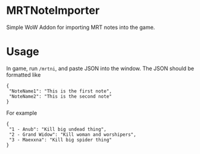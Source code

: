 # MRTNoteImporter
Simple WoW Addon for importing MRT notes into the game.

# Usage
In game, run `/mrtni`, and paste JSON into the window. The JSON should be formatted like

```
{
 "NoteName1": "This is the first note",
 "NoteName2": "This is the second note"
}
```

For example
```
{
 "1 - Anub": "Kill big undead thing",
 "2 - Grand Widow": "Kill woman and worshipers",
 "3 - Maexxna": "Kill big spider thing"
}
```

